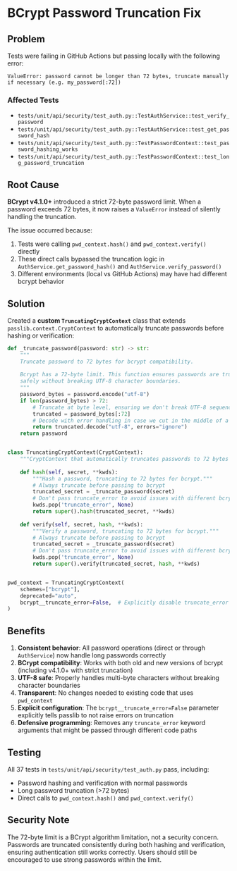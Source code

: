 # BCrypt Password Truncation Fix

## Problem

Tests were failing in GitHub Actions but passing locally with the following error:

```
ValueError: password cannot be longer than 72 bytes, truncate manually if necessary (e.g. my_password[:72])
```

### Affected Tests
- `tests/unit/api/security/test_auth.py::TestAuthService::test_verify_password`
- `tests/unit/api/security/test_auth.py::TestAuthService::test_get_password_hash`
- `tests/unit/api/security/test_auth.py::TestPasswordContext::test_password_hashing_works`
- `tests/unit/api/security/test_auth.py::TestPasswordContext::test_long_password_truncation`

## Root Cause

**BCrypt v4.1.0+** introduced a strict 72-byte password limit. When a password exceeds 72 bytes, it now raises a `ValueError` instead of silently handling the truncation.

The issue occurred because:
1. Tests were calling `pwd_context.hash()` and `pwd_context.verify()` directly
2. These direct calls bypassed the truncation logic in `AuthService.get_password_hash()` and `AuthService.verify_password()`
3. Different environments (local vs GitHub Actions) may have had different bcrypt behavior

## Solution

Created a **custom `TruncatingCryptContext`** class that extends `passlib.context.CryptContext` to automatically truncate passwords before hashing or verification:

```python
def _truncate_password(password: str) -> str:
    """
    Truncate password to 72 bytes for bcrypt compatibility.
    
    Bcrypt has a 72-byte limit. This function ensures passwords are truncated
    safely without breaking UTF-8 character boundaries.
    """
    password_bytes = password.encode("utf-8")
    if len(password_bytes) > 72:
        # Truncate at byte level, ensuring we don't break UTF-8 sequences
        truncated = password_bytes[:72]
        # Decode with error handling in case we cut in the middle of a multi-byte char
        return truncated.decode("utf-8", errors="ignore")
    return password


class TruncatingCryptContext(CryptContext):
    """CryptContext that automatically truncates passwords to 72 bytes for bcrypt."""
    
    def hash(self, secret, **kwds):
        """Hash a password, truncating to 72 bytes for bcrypt."""
        # Always truncate before passing to bcrypt
        truncated_secret = _truncate_password(secret)
        # Don't pass truncate_error to avoid issues with different bcrypt versions
        kwds.pop('truncate_error', None)
        return super().hash(truncated_secret, **kwds)
    
    def verify(self, secret, hash, **kwds):
        """Verify a password, truncating to 72 bytes for bcrypt."""
        # Always truncate before passing to bcrypt
        truncated_secret = _truncate_password(secret)
        # Don't pass truncate_error to avoid issues with different bcrypt versions
        kwds.pop('truncate_error', None)
        return super().verify(truncated_secret, hash, **kwds)


pwd_context = TruncatingCryptContext(
    schemes=["bcrypt"],
    deprecated="auto",
    bcrypt__truncate_error=False,  # Explicitly disable truncate_error for bcrypt
)
```

## Benefits

1. **Consistent behavior**: All password operations (direct or through `AuthService`) now handle long passwords correctly
2. **BCrypt compatibility**: Works with both old and new versions of bcrypt (including v4.1.0+ with strict truncation)
3. **UTF-8 safe**: Properly handles multi-byte characters without breaking character boundaries
4. **Transparent**: No changes needed to existing code that uses `pwd_context`
5. **Explicit configuration**: The `bcrypt__truncate_error=False` parameter explicitly tells passlib to not raise errors on truncation
6. **Defensive programming**: Removes any `truncate_error` keyword arguments that might be passed through different code paths

## Testing

All 37 tests in `tests/unit/api/security/test_auth.py` pass, including:
- Password hashing and verification with normal passwords
- Long password truncation (>72 bytes)
- Direct calls to `pwd_context.hash()` and `pwd_context.verify()`

## Security Note

The 72-byte limit is a BCrypt algorithm limitation, not a security concern. Passwords are truncated consistently during both hashing and verification, ensuring authentication still works correctly. Users should still be encouraged to use strong passwords within the limit.

